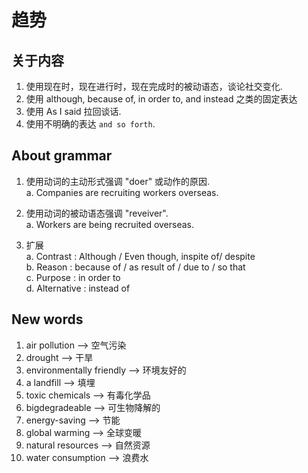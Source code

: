 # 趋势

## 关于内容

1. 使用现在时，现在进行时，现在完成时的被动语态，谈论社交变化.
2. 使用 although, because of, in order to, and instead 之类的固定表达
3. 使用 As I said 拉回谈话.
4. 使用不明确的表达 `and so forth`.

## About grammar

1. 使用动词的主动形式强调 "doer" 或动作的原因.  
    a. Companies are recruiting workers overseas.

2. 使用动词的被动语态强调 "reveiver".  
    a. Workers are being recruited overseas.

3. 扩展  
    a. Contrast : Although / Even though, inspite of/ despite  
    b. Reason : because of / as result of / due to / so that  
    c. Purpose : in order to  
    d. Alternative : instead of  

## New words

1. air pollution --> 空气污染
2. drought --> 干旱
3. environmentally friendly --> 环境友好的
4. a landfill --> 填埋
5. toxic chemicals --> 有毒化学品
6. bigdegradeable --> 可生物降解的
7. energy-saving --> 节能
8. global warming --> 全球变暖
9. natural resources --> 自然资源
10. water consumption --> 浪费水
